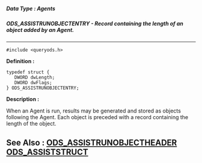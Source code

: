 ##### Data Type : Agents
##### ODS_ASSISTRUNOBJECTENTRY - Record containing the length of an object added by an Agent.
---
```
#include <queryods.h>
```

**Definition :**
```
typedef struct {
   DWORD dwLength;
   DWORD dwFlags;
} ODS_ASSISTRUNOBJECTENTRY;
```

**Description :**

When an Agent is run, results may be generated and stored as objects following the Agent.  Each object is preceded with a record containing the length of the object.


**See Also :**
[ODS_ASSISTRUNOBJECTHEADER](/domino-c-api-docs/reference/Data/ODS_ASSISTRUNOBJECTHEADER)
[ODS_ASSISTSTRUCT](/domino-c-api-docs/reference/Data/ODS_ASSISTSTRUCT)
---
